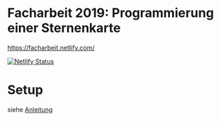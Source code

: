 # Facharbeit 2019: Programmierung einer Sternenkarte
https://facharbeit.netlify.com/

[![Netlify Status](https://api.netlify.com/api/v1/badges/53ad686a-2b93-46ba-95dd-75d1661842f9/deploy-status)](https://app.netlify.com/sites/facharbeit/deploys)

# Setup
siehe [Anleitung](https://github.com/pr0gr8mm3r/facharbeit2019/wiki/Entwicklungsumgebung-einrichten)
